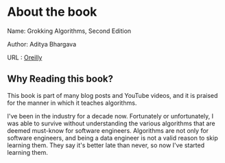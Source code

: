# About the book

Name: Grokking Algorithms, Second Edition


Author: Aditya Bhargava


URL : [Oreilly](https://www.oreilly.com/library/view/grokking-algorithms/9781617292231/)


## Why Reading this book?

This book is part of many blog posts and YouTube videos, and it is praised for the manner in which it teaches algorithms. 


I've been in the industry for a decade now. Fortunately or unfortunately, I was able to survive without understanding the various algorithms that are deemed must-know for software engineers. Algorithms are not only for software engineers, and being a data engineer is not a valid reason to skip learning them. They say it's better late than never, so now I've started learning them. 
